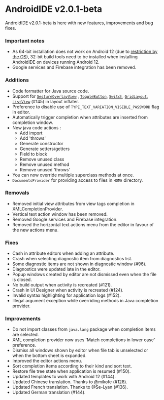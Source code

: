 # **AndroidIDE v2.0.1-beta**

AndroidIDE v2.0.1-beta is here with new features, improvements and bug fixes.

### Important notes

- As 64-bit installation does not work on Android 12 (due
  to [restriction by the OS](https://source.android.com/devices/tech/debug/tagged-pointers)), 32-bit
  build tools need to be installed when installing AndroidIDE on devices running Android 12.
- Google services and Firebase integration has been removed.

### Additions

- Code formatter for Java source code.
- Support for
  [`GestureOverlayView`](https://developer.android.com/reference/android/gesture/GestureOverlayView)
  ,
  [`ToggleButton`](https://developer.android.com/reference/android/widget/ToggleButton),
  [`Switch`](https://developer.android.com/reference/android/widget/Switch),
  [`GridLayout`](https://developer.android.com/reference/android/widget/GridLayout),
  [`ListView`](https://developer.android.com/reference/android/widget/ListView) (#145) in layout
  inflater.
- Preference to disable use of `TYPE_TEXT_VARIATION_VISIBLE_PASSWORD` flag in editor.
- Automatically trigger completion when attributes are inserted from completion window.
- New java code actions :
    - Add import
    - Add 'throws'
    - Generate constructor
    - Generate setters/getters
    - Field to block
    - Remove unused class
    - Remove unused method
    - Remove unused 'throws'
- You can now override multiple superclass methods at once.
- `DocumentsProvider` for providing access to files in `HOME` directory.

### Removals

- Removed initial view attributes from view tags completion in XMLCompletionProvider.
- Vertical text action window has been removed.
- Removed Google services and Firebase integration.
- Removed the horizontal text actions menu from the editor in favour of the new actions menu.

### Fixes

- Cash in attribute editors when adding an attribute.
- Crash when selecting diagnostic item from diagnostics list.
- Some diagnostic items are not shown in diagnostic window (#96).
- Diagnostics were updated late in the editor.
- Popup windows created by editor are not dismissed even when the file is closed.
- No build output when activity is recreated (#121).
- Crash in UI Designer when activity is recreated (#124).
- Invalid syntax highlighting for application logs (#152).
- Illegal argument exception while overriding methods in Java completion provider.

### Improvements

- Do not import classes from `java.lang` package when completion items are selected.
- XML completion provider now uses 'Match completions in lower case' preference.
- Dismiss all windows shown by editor when file tab is unselected or when the bottom sheet is
  expanded.
- Improved the editor actions menu.
- Sort completion items according to their kind and sort text.
- Restore file tree state when application is resumed (#150).
- Updated templates to work with Android 12 (#144).
- Updated Chinese translation. Thanks to @mikofe (#128).
- Updated French translation. Thanks to @Se-Lyan (#136).
- Updated German translation (#144).